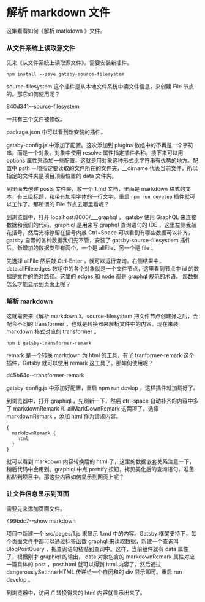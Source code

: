 # 解析 markdown 文件

这集看看如何《解析 markdown 》文件。

### 从文件系统上读取源文件

先来《从文件系统上读取源文件》。需要安装新插件。

```
npm install --save gatsby-source-filesystem
```

source-filesystem 这个插件是从本地文件系统中读文件信息，来创建 File 节点的。那它如何使用呢？

840d341--source-filesystem

一共有三个文件被修改。

package.json 中可以看到新安装的插件。

gatsby-config.js 中添加了配置。这次添加到 plugins 数组中的不再是一个字符串，而是一个对象。对象中使用 resolve 属性指定插件名称，接下来可以用 options 属性来添加一些配置，这就是用对象这种形式比字符串有优势的地方。配置中 path 一项指定要读取的文件所在的文件夹，__dirname 代表当前文件，所以 指定的文件夹是项目顶级位置的 data 文件夹。

到里面去创建 posts 文件夹，放一个 1.md 文档，里面是 markdown 格式的文本，有三级标题，和带有加粗字体的一行文字。重启 `npm run develop` 插件就可以工作了。那所谓的 File 节点去哪里看呢？

到浏览器中，打开 localhost:8000/___graphql 。 gatsby 使用 GraphQL 来连接数据和我们的代码。graphiql 是用来写 graphql 查询语句的 IDE ，这里左侧我敲花括号，然后光标停留在括号内敲 Ctrl+Space 可以看到有哪些数据可以补齐，gatsby 自带的各种数据我们先不管，安装了 gatsby-source-filesystiem 插件后，新增加的数据类型有两个，一个是 allFile，另一个是 file 。

先选择 allFile 然后敲 Ctrl-Enter ，就可以运行查询。右侧结果中， data.allFile.edges 数组中的各个对象就是一个文件节点，这里看到节点中 id 的数据是文件的绝对路径。这里的 edges 和 node 都是 graphql 规范的术语。 那数据怎么才能显示到页面上呢？

### 解析 markdown

这就需要来《解析 markdown 》。source-filesystem 把文件节点创建好之后，会配合不同的 transformer ，也就是转换器来解析文件中的内容。现在来装 markdown 格式对应的 transformer 。

```
npm i gatsby-transformer-remark
```

remark 是一个转换 markdown 为 html 的工具，有了 tranformer-remark 这个插件，Gatsby 就可以使用 remark 这工具了。那如何使用呢？

d45b64c--transformer-remark

gatsby-config.js 中添加好配置，重启 npm run devlop ，这样插件就加载好了。

到浏览器中，打开 graphiql ，先刷新一下，然后 ctrl-space 自动补齐的内容中多了 markdownRemark 和 allMarkDownRemark 这两项了。选择 markdownRemark ，添加 html 作为请求内容。

```
{
  markdownRemark {
    html
  }
}
```

就可以看到 markdown 内容转换后的 html 了，这里的数据嵌套关系注意一下，稍后代码中会用到。graphiql 中点 prettify 按钮，拷贝美化后的查询语句，准备粘贴到项目中。那这些内容如何显示到网页上呢？

### 让文件信息显示到页面

需要先来添加页面文件。

499bdc7--show markdown

项目中新建一个 src/pages/1.js 来显示 1.md 中的内容。Gatsby 框架支持下，每个页面文件中都可以通过标签函数 graphql 来读取数据，新建一个查询叫 BlogPostQuery ，把查询语句粘贴到查询中。这样，当前组件就有 data 属性了，根据刚才 graphiql 的输出， data 对象包含的 markdownRemark 属性对应一篇具体的 post ，post.html 就可以得到 html 内容了，然后通过 dangerouslySetInnerHTML 传递给一个自闭和的 div 显示即可。重启 run develop 。

到浏览器中，访问 /1 转换得来的 html 内容就显示出来了。
